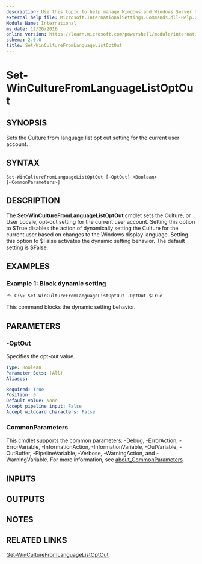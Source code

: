 ```yaml
---
description: Use this topic to help manage Windows and Windows Server technologies with Windows PowerShell.
external help file: Microsoft.InternationalSettings.Commands.dll-Help.xml
Module Name: International
ms.date: 12/20/2016
online version: https://learn.microsoft.com/powershell/module/international/set-winculturefromlanguagelistoptout?view=windowsserver2019-ps&wt.mc_id=ps-gethelp
schema: 2.0.0
title: Set-WinCultureFromLanguageListOptOut
---
```


# Set-WinCultureFromLanguageListOptOut

## SYNOPSIS
Sets the Culture from language list opt out setting for the current user account.

## SYNTAX

```
Set-WinCultureFromLanguageListOptOut [-OptOut] <Boolean> [<CommonParameters>]
```

## DESCRIPTION
The **Set-WinCultureFromLanguageListOptOut** cmdlet sets the Culture, or User Locale, opt-out setting for the current user account.
Setting this option to $True disables the action of dynamically setting the Culture for the current user based on changes to the Windows display language.
Setting this option to $False activates the dynamic setting behavior.
The default setting is $False.

## EXAMPLES

### Example 1: Block dynamic setting
```
PS C:\> Set-WinCultureFromLanguageListOptOut -OptOut $True
```

This command blocks the dynamic setting behavior.

## PARAMETERS

### -OptOut
Specifies the opt-out value.

```yaml
Type: Boolean
Parameter Sets: (All)
Aliases: 

Required: True
Position: 0
Default value: None
Accept pipeline input: False
Accept wildcard characters: False
```

### CommonParameters
This cmdlet supports the common parameters: -Debug, -ErrorAction, -ErrorVariable, -InformationAction, -InformationVariable, -OutVariable, -OutBuffer, -PipelineVariable, -Verbose, -WarningAction, and -WarningVariable. For more information, see [about_CommonParameters](https://go.microsoft.com/fwlink/?LinkID=113216).

## INPUTS

## OUTPUTS

## NOTES

## RELATED LINKS

[Get-WinCultureFromLanguageListOptOut](./Get-WinCultureFromLanguageListOptOut.md)

